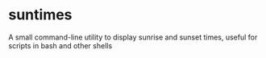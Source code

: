 # suntimes
A small command-line utility to display sunrise and sunset times, useful for scripts in bash and other shells
